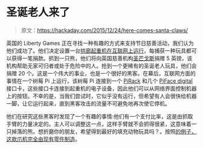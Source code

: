 # 圣诞老人来了

> 原文：<https://hackaday.com/2015/12/24/here-comes-santa-claws/>

英国的 Liberty Games 正在寻找一种有趣的方式来支持节日慈善活动，我们认为他们成功了。他们决定设置一台[拱廊起重机在互联网上运行](https://www.libertygames.co.uk/content/santa-claws/)，每捕获一种玩具都可以获得一笔捐款。抓到一只熊，他们将向英国慈善机构[圣芒戈斯](http://www.mungosbroadway.org.uk/)捐赠 5 英镑，该机构帮助无家可归者或处于危险中的人。抢到一个更稀有的圣诞老人玩具，他们会捐赠 20 个。这是一个伟大的事业，也是一个很好的黑客。在幕后，互联网方面的事情在一个树莓 Pi 上运行，该树莓 Pi 连接到一个 [PiRack](http://www.piface.org.uk/products/piface_rack/) 和几个 [PiFace digital](http://www.piface.org.uk/products/piface_digital/) 接口卡，这些接口卡连接到起重机的电子设备，因此他们可以从网络界面控制机器上的按钮。不幸的是，当我们尝试时，它似乎没有运行，但希望有人会很快给机器一脚，让它运行起来，直到黑客攻击的流量不可避免地再次使它停机。

他们在研究这些黑客时发现了一个有趣的事情:他们有一个支付比率，这是由抓取手臂的力量决定的。主人可以调整这一点，这样手臂就不会抓得很紧，这意味着一只掉落的熊。想折磨你的朋友，希望得到最好的填充动物玩具吗？。按照[的例子，这款爪机完全由现有零件制造](https://hackaday.com/2015/09/14/full-size-custom-claw-machine-built-with-parts-on-hand/)。